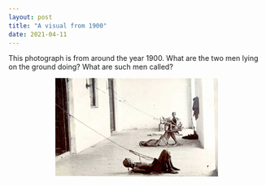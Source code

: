 ```yaml
---
layout: post
title: "A visual from 1900"
date: 2021-04-11
---
```


This photograph is from around the year 1900. What are the two men lying on the ground doing? What are such men called?

<p align="center">
  <img width="320"  src="/assets/1900pic.jpg">
</p>
